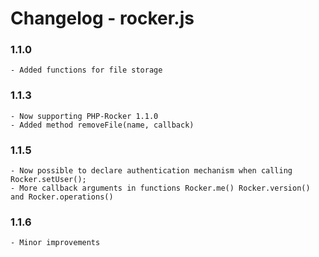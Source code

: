 
# Changelog - rocker.js

### 1.1.0
    - Added functions for file storage

### 1.1.3
    - Now supporting PHP-Rocker 1.1.0
    - Added method removeFile(name, callback)

### 1.1.5
    - Now possible to declare authentication mechanism when calling Rocker.setUser();
    - More callback arguments in functions Rocker.me() Rocker.version() and Rocker.operations()

### 1.1.6
    - Minor improvements
